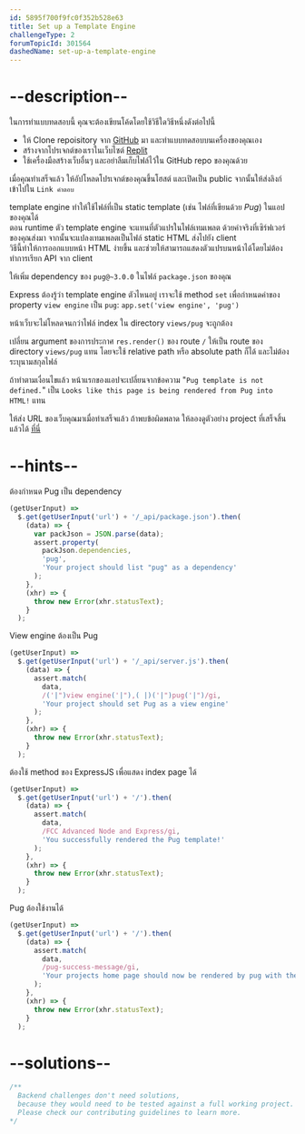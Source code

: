 ```yaml
---
id: 5895f700f9fc0f352b528e63
title: Set up a Template Engine
challengeType: 2
forumTopicId: 301564
dashedName: set-up-a-template-engine
---
```


# --description--

ในการทำแบบทดสอบนี้ คุณจะต้องเขียนโค้ดโดยใช้วิธีใดวิธีหนึ่งดังต่อไปนี้

- ให้ Clone repoisitory จาก [GitHub](https://github.com/freeCodeCamp/boilerplate-advancednode/) มา และทำแบบทดสอบบนเครื่องของคุณเอง
- สร้างจากโปรเจกต์ของเราในเว็บไซต์ [Replit](https://replit.com/github/freeCodeCamp/boilerplate-advancednode)
- ใช้เครื่องมือสร้างเว็บอื่นๆ และอย่าลืมเก็บไฟล์ไว้ใน GitHub repo ของคุณด้วย

เมื่อคุณทำเสร็จแล้ว ให้อัปโหลดโปรเจกต์ของคุณขึ้นโฮสต์ และเปิดเป็น public จากนั้นให้ส่งลิงก์เข้าไปใน `Link คำตอบ`

template engine ทำให้ใช้ไฟล์ที่เป็น static template (เช่น ไฟล์ที่เขียนด้วย *Pug*) ในแอปของคุณได้  
ตอน runtime ตัว template engine จะแทนที่ตัวแปรในไฟล์เทมเพลต ด้วยค่าจริงที่เซิร์ฟเวอร์ของคุณส่งมา จากนั้นจะแปลงเทมเพลตเป็นไฟล์ static HTML ส่งไปยัง client  
วิธีนี้ทำให้การออกแบบหน้า HTML ง่ายขึ้น และช่วยให้สามารถแสดงตัวแปรบนหน้าได้โดยไม่ต้องทำการเรียก API จาก client

ให้เพิ่ม dependency ของ `pug@~3.0.0` ในไฟล์ `package.json` ของคุณ

Express ต้องรู้ว่า template engine ตัวไหนอยู่ เราจะใช้ method `set` เพื่อกำหนดค่าของ property `view engine` เป็น `pug`: `app.set('view engine', 'pug')`

หน้าเว็บจะไม่โหลดจนกว่าไฟล์ index ใน directory `views/pug` จะถูกต้อง

เปลี่ยน argument ของการประกาศ `res.render()` ของ route `/` ให้เป็น route ของ directory `views/pug` แทน
โดยจะใช้ relative path หรือ absolute path ก็ได้ และไม่ต้องระบุนามสกุลไฟล์

ถ้าทำตามเงื่อนไขแล้ว หน้าแรกของแอปจะเปลี่ยนจากข้อความ "`Pug template is not defined.`" เป็น `Looks like this page is being rendered from Pug into HTML!` แทน

ให้ส่ง URL ของเว็บคุณมาเมื่อทำเสร็จแล้ว ถ้าพบข้อผิดพลาด ให้ลองดูตัวอย่าง project ที่เสร็จสิ้นแล้วได้ [ที่นี่](https://gist.github.com/camperbot/3515cd676ea4dfceab4e322f59a37791)

# --hints--

ต้องกำหนด Pug เป็น dependency

```js
(getUserInput) =>
  $.get(getUserInput('url') + '/_api/package.json').then(
    (data) => {
      var packJson = JSON.parse(data);
      assert.property(
        packJson.dependencies,
        'pug',
        'Your project should list "pug" as a dependency'
      );
    },
    (xhr) => {
      throw new Error(xhr.statusText);
    }
  );
```

View engine ต้องเป็น Pug

```js
(getUserInput) =>
  $.get(getUserInput('url') + '/_api/server.js').then(
    (data) => {
      assert.match(
        data,
        /('|")view engine('|"),( |)('|")pug('|")/gi,
        'Your project should set Pug as a view engine'
      );
    },
    (xhr) => {
      throw new Error(xhr.statusText);
    }
  );
```

ต้องใช้ method ของ ExpressJS เพื่อแสดง index page ได้

```js
(getUserInput) =>
  $.get(getUserInput('url') + '/').then(
    (data) => {
      assert.match(
        data,
        /FCC Advanced Node and Express/gi,
        'You successfully rendered the Pug template!'
      );
    },
    (xhr) => {
      throw new Error(xhr.statusText);
    }
  );
```

Pug ต้องใช้งานได้

```js
(getUserInput) =>
  $.get(getUserInput('url') + '/').then(
    (data) => {
      assert.match(
        data,
        /pug-success-message/gi,
        'Your projects home page should now be rendered by pug with the projects .pug file unaltered'
      );
    },
    (xhr) => {
      throw new Error(xhr.statusText);
    }
  );
```

# --solutions--

```js
/**
  Backend challenges don't need solutions, 
  because they would need to be tested against a full working project. 
  Please check our contributing guidelines to learn more.
*/
```
